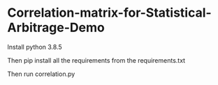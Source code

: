 # Correlation-matrix-for-Statistical-Arbitrage-Demo

Install python 3.8.5

Then pip install all the requirements from the requirements.txt

Then run correlation.py
